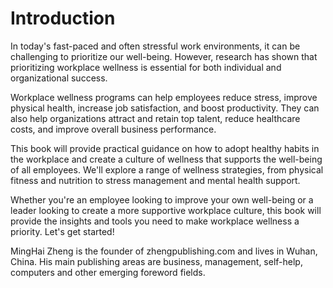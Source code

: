 # Introduction

In today's fast-paced and often stressful work environments, it can be challenging to prioritize our well-being. However, research has shown that prioritizing workplace wellness is essential for both individual and organizational success.

Workplace wellness programs can help employees reduce stress, improve physical health, increase job satisfaction, and boost productivity. They can also help organizations attract and retain top talent, reduce healthcare costs, and improve overall business performance.

This book will provide practical guidance on how to adopt healthy habits in the workplace and create a culture of wellness that supports the well-being of all employees. We'll explore a range of wellness strategies, from physical fitness and nutrition to stress management and mental health support.

Whether you're an employee looking to improve your own well-being or a leader looking to create a more supportive workplace culture, this book will provide the insights and tools you need to make workplace wellness a priority. Let's get started!

MingHai Zheng is the founder of zhengpublishing.com and lives in Wuhan, China. His main publishing areas are business, management, self-help, computers and other emerging foreword fields.
